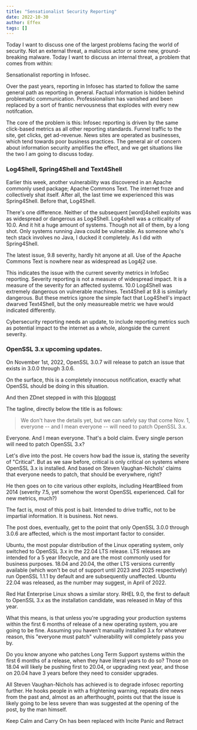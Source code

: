 ```yaml
---
title: "Sensationalist Security Reporting"
date: 2022-10-30
author: Effex
tags: []
---
```


Today I want to discuss one of the largest problems facing the world of security. Not an external threat, a malicious actor or some new, ground-breaking malware. Today I want to discuss an internal threat, a problem that comes from within:

Sensationalist reporting in Infosec.

Over the past years, reporting in Infosec has started to follow the same general path as reporting in general. Factual information is hidden behind problematic communication. Professionalism has vanished and been replaced by a sort of frantic nervousness that explodes with every new notifcation.

The core of the problem is this: Infosec reporting is driven by the same click-based metrics as all other reporting standards. Funnel traffic to the site, get clicks, get ad-revenue. News sites are operated as businesses, which tend towards poor business practices. The general air of concern about information security amplifies the effect, and we get situations like the two I am going to discuss today.

### Log4Shell, Spring4Shell and Text4Shell

Earlier this week, another vulnerability was discovered in an Apache commonly used package; Apache Commons Text. The internet froze and collectively shat itself. After all, the last time we experienced this was Spring4Shell. Before that, Log4Shell.

There's one difference. Neither of the subsequent [word]4shell exploits was as widespread or dangerous as Log4Shell. Log4shell was a criticality of 10.0. And it hit a huge amount of systems. Though not all of them, by a long shot. Only systems running Java could be vulnerable. As someone who's tech stack involves no Java, I ducked it completely. As I did with Spring4Shell.

The latest issue, 9.8 severity, hardly hit anyone at all. Use of the Apache Commons Text is nowhere near as widespread as Log4j2 use.

This indicates the issue with the current severity metrics in InfoSec reporting. Severity reporting is not a measure of widespread impact. It is a measure of the severity for an affected systems. 10.0 Log4Shell was extremely dangerous on vulnerable machines. Text4Shell at 9.8 is similarly dangerous. But these metrics ignore the simple fact that Log4Shell's impact dwarved Text4Shell, but the only measureable metric we have would indicated differently.

Cybersecurity reporting needs an update, to include reporting metrics such as potential impact to the internet as a whole, alongside the current severity.

### OpenSSL 3.x upcoming updates.

On November 1st, 2022, OpenSSL 3.0.7 will release to patch an issue that exists in 3.0.0 through 3.0.6.

On the surface, this is a completely innocuous notification, exactly what OpenSSL should be doing in this situation.

And then ZDnet stepped in with this [blogpost](https://www.zdnet.com/article/openssl-warns-of-critical-security-vulnerability-with-upcoming-patch/)

The tagline, directly below the title is as follows:

> We don't have the details yet, but we can safely say that come Nov. 1, everyone -- and I mean everyone -- will need to patch OpenSSL 3.x.

Everyone. And I mean everyone. That's a bold claim. Every single person will need to patch OpenSSL 3.x?

Let's dive into the post. He covers how bad the issue is, stating the severity of "Critical". But as we saw before, critical is only critical on systems where OpenSSL 3.x is installed. And based on Steven Vaughan-Nichols' claims that everyone needs to patch, that should be everywhere, right?

He then goes on to cite various other exploits, including HeartBleed from 2014 (severity 7.5, yet somehow the worst OpenSSL experienced. Call for new metrics, much?) 

The fact is, most of this post is bait. Intended to drive traffic, not to be impartial information. It is business. Not news.

The post does, eventually, get to the point that only OpenSSL 3.0.0 through 3.0.6 are affected, which is the most important factor to consider.

Ubuntu, the most popular distribution of the Linux operating system, only switched to OpenSSL 3.x in the 22.04 LTS release. LTS releases are intended for a 5 year lifecycle, and are the most commonly used for business purposes. 18.04 and 20.04, the other LTS versions currently available (which won't be out of support until 2023 and 2025 respectively) run OpenSSL 1.1.1 by default and are subsequently unaffected. Ubuntu 22.04 was released, as the number may suggest, in April of 2022.

Red Hat Enterprise Linux shows a similar story. RHEL 9.0, the first to default to OpenSSL 3.x as the installation candidate, was released in May of this year.

What this means, is that unless you're upgrading your production systems within the first 6 months of release of a new operating system, you are going to be fine. Assuming you haven't manually installed 3.x for whatever reason, this "everyone must patch" vulnerability will completely pass you by.

Do you know anyone who patches Long Term Support systems within the first 6 months of a release, when they have literal years to do so? Those on 18.04 will likely be pushing first to 20.04, or upgrading next year, and those on 20.04 have 3 years before they need to consider upgrades.

All Steven Vaughan-Nichols has achieved is to degrade infosec reporting further. He hooks people in with a frightening warning, repeats dire news from the past and, almost as an afterthought, points out that the issue is likely going to be less severe than was suggested at the opening of the post, by the man himself.

Keep Calm and Carry On has been replaced with Incite Panic and Retract